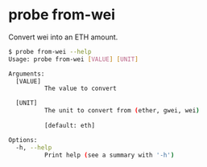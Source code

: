 # probe from-wei

Convert wei into an ETH amount.

```bash
$ probe from-wei --help
Usage: probe from-wei [VALUE] [UNIT]

Arguments:
  [VALUE]
          The value to convert

  [UNIT]
          The unit to convert from (ether, gwei, wei)
          
          [default: eth]

Options:
  -h, --help
          Print help (see a summary with '-h')
```
